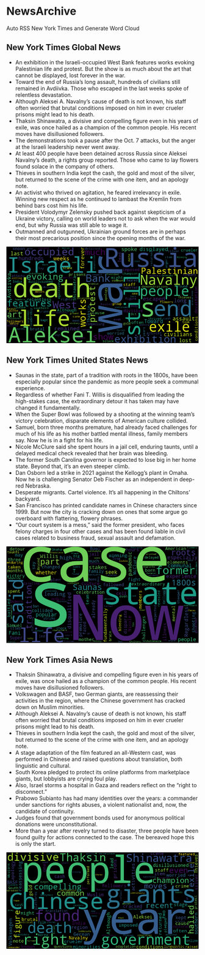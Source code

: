 # NewsArchive
Auto RSS New York Times and Generate Word Cloud

## New York Times Global News
* An exhibition in the Israeli-occupied West Bank features works evoking Palestinian life and protest. But the show is as much about the art that cannot be displayed, lost forever in the war.
* Toward the end of Russia’s long assault, hundreds of civilians still remained in Avdiivka. Those who escaped in the last weeks spoke of relentless devastation.
* Although Aleksei A. Navalny’s cause of death is not known, his staff often worried that brutal conditions imposed on him in ever crueler prisons might lead to his death.
* Thaksin Shinawatra, a divisive and compelling figure even in his years of exile, was once hailed as a champion of the common people. His recent moves have disillusioned followers.
* The demonstrations took a pause after the Oct. 7 attacks, but the anger at the Israeli leadership never went away.
* At least 400 people have been detained across Russia since Aleksei Navalny’s death, a rights group reported. Those who came to lay flowers found solace in the company of others.
* Thieves in southern India kept the cash, the gold and most of the silver, but returned to the scene of the crime with one item, and an apology note.
* An activist who thrived on agitation, he feared irrelevancy in exile. Winning new respect as he continued to lambast the Kremlin from behind bars cost him his life.
* President Volodymyr Zelensky pushed back against skepticism of a Ukraine victory, calling on world leaders not to ask when the war would end, but why Russia was still able to wage it.
* Outmanned and outgunned, Ukrainian ground forces are in perhaps their most precarious position since the opening months of the war.

![Global](./global.png)
## New York Times United States News
* Saunas in the state, part of a tradition with roots in the 1800s, have been especially popular since the pandemic as more people seek a communal experience.
* Regardless of whether Fani T. Willis is disqualified from leading the high-stakes case, the extraordinary detour it has taken may have changed it fundamentally.
* When the Super Bowl was followed by a shooting at the winning team’s victory celebration, disparate elements of American culture collided.
* Samuel, born three months premature, had already faced challenges for much of his life as his mother battled mental illness, family members say. Now he is in a fight for his life.
* Nicole McClure said she spent hours in a jail cell, enduring taunts, until a delayed medical check revealed that her brain was bleeding.
* The former South Carolina governor is expected to lose big in her home state. Beyond that, it’s an even steeper climb.
* Dan Osborn led a strike in 2021 against the Kellogg’s plant in Omaha. Now he is challenging Senator Deb Fischer as an independent in deep-red Nebraska.
* Desperate migrants. Cartel violence. It’s all happening in the Chiltons’ backyard.
* San Francisco has printed candidate names in Chinese characters since 1999. But now the city is cracking down on ones that some argue go overboard with flattering, flowery phrases.
* “Our court system is a mess,” said the former president, who faces felony charges in four other cases and has been found liable in civil cases related to business fraud, sexual assault and defamation.

![US](./usnews.png)
## New York Times Asia News
* Thaksin Shinawatra, a divisive and compelling figure even in his years of exile, was once hailed as a champion of the common people. His recent moves have disillusioned followers.
* Volkswagen and BASF, two German giants, are reassessing their activities in the region, where the Chinese government has cracked down on Muslim minorities.
* Although Aleksei A. Navalny’s cause of death is not known, his staff often worried that brutal conditions imposed on him in ever crueler prisons might lead to his death.
* Thieves in southern India kept the cash, the gold and most of the silver, but returned to the scene of the crime with one item, and an apology note.
* A stage adaptation of the film featured an all-Western cast, was performed in Chinese and raised questions about translation, both linguistic and cultural.
* South Korea pledged to protect its online platforms from marketplace giants, but lobbyists are crying foul play.
* Also, Israel storms a hospital in Gaza and readers reflect on the “right to disconnect.”
* Prabowo Subianto has had many identities over the years: a commander under sanctions for rights abuses, a violent nationalist and, now, the candidate of continuity.
* Judges found that government bonds used for anonymous political donations were unconstitutional.
* More than a year after revelry turned to disaster, three people have been found guilty for actions connected to the case. The bereaved hope this is only the start.

![Asian](./asian.png)
